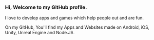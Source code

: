 ### Hi, Welcome to my GitHub profile. 
I love to develop apps and games which help people out and are fun.

On my GitHub, You'll find my Apps and Websites made on Android, iOS, Unity, Unreal Engine and Node.JS.
